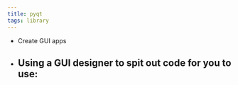 ```yaml
---
title: pyqt
tags: library
---
```


- Create GUI apps
- Using a GUI designer to spit out code for you to use:
	-